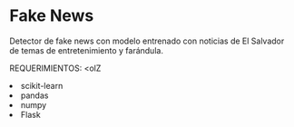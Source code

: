 # Fake News
Detector de fake news con modelo entrenado con noticias de El Salvador de temas de entretenimiento y farándula.

REQUERIMIENTOS:
<olZ
  <li>scikit-learn</li>
  <li>pandas</li>
  <li>numpy</li>
  <li>Flask</li>
</ol>
